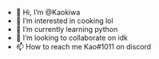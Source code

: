 - 👋 Hi, I’m @Kaokiwa
- 👀 I’m interested in cooking lol
- 🌱 I’m currently learning python
- 💞️ I’m looking to collaborate on idk
- 📫 How to reach me Kao#1011 on discord


